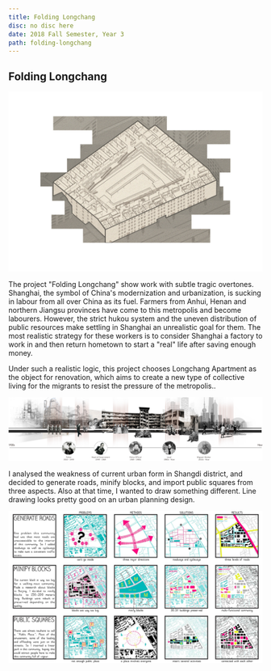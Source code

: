 ```yaml
---
title: Folding Longchang
disc: no disc here
date: 2018 Fall Semester, Year 3
path: folding-longchang
---
```

<special>
</special>

## Folding Longchang

![Birdview](../images/articles/design_04/cover.jpg)

The project "Folding Longchang" show work with subtle tragic overtones. Shanghai, the symbol of China's modernization and urbanization, is sucking in labour from all over China as its fuel. Farmers from Anhui, Henan and northern Jiangsu provinces have come to this metropolis and become labourers. However, the strict hukou system and the uneven distribution of public resources make settling in Shanghai an unrealistic goal for them. The most realistic strategy for these workers is to consider Shanghai a factory to work in and then return hometown to start a "real" life after saving enough money.

Under such a realistic logic, this project chooses Longchang Apartment as the object for renovation, which aims to create a new type of collective living for the migrants to resist the pressure of the metropolis..

![Plan](../images/articles/design_04/1.jpg)

I analysed the weakness of current urban form in Shangdi district, and decided to generate roads, minify blocks, and import public squares from three aspects. Also at that time, I wanted to draw something different. Line drawing looks pretty good on an urban planning design. 

![Analysis](../images/articles/design_04/Analysis.jpg)